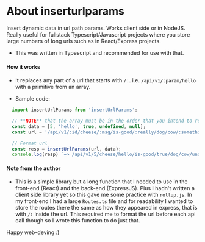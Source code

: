 # About inserturlparams

Insert dynamic data in url path params. Works client side or in NodeJS. Really useful
for fullstack Typescript/Javascript projects where you store large numbers of long urls 
such as in React/Express projects.

- This was written in Typescript and recommended for use with that.


#### How it works

- It replaces any part of a url that starts with `/:`. i.e. `/api/v1/:param/hello` 
with a primitive from an array.

- Sample code:

```typescript
  import insertUrlParams from 'insertUrlParams';

  // **NOTE** that the array must be in the order that you intend to replace them in the url
  const data = [5, 'hello', true, undefined, null];
  const url = '/api/v1/:id/cheese/:msg/is-good/:really/dog/cow/:something/:random';

  // Format url
  const resp = insertUrlParams(url, data);
  console.log(resp) `=> /api/v1/5/cheese/hello/is-good/true/dog/cow/undefined/null`
```

#### Note from the author

- This is a simple library but a long function that I needed to use in the front-end 
(React) and the back-end (ExpressJS). Plus I hadn't written a client side library yet
so this gave me some practice with `rollup.js`. In my front-end I had a large `Routes.ts` file 
and for readability I wanted to store the routes there the same as how they appeared 
in express, that is with `/:` inside the url. This required me to format the url before 
each api call though so I wrote this function to do just that.

Happy web-deving :)
